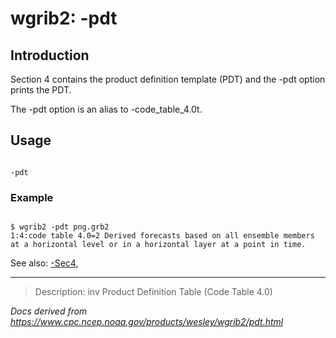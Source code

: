 # wgrib2: -pdt

## Introduction

Section 4 contains the product definition template (PDT)
and the -pdt option prints the PDT.

The -pdt option is an alias to
-code_table_4.0t.

## Usage

```

-pdt

```

### Example

```

$ wgrib2 -pdt png.grb2
1:4:code table 4.0=2 Derived forecasts based on all ensemble members at a horizontal level or in a horizontal layer at a point in time.

```

See also:
[-Sec4](Sec4.md),

---

> Description: inv Product Definition Table (Code Table 4.0)

_Docs derived from <https://www.cpc.ncep.noaa.gov/products/wesley/wgrib2/pdt.html>_
